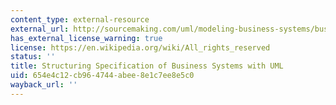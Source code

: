 ```yaml
---
content_type: external-resource
external_url: http://sourcemaking.com/uml/modeling-business-systems/business-processes-and-business-systems
has_external_license_warning: true
license: https://en.wikipedia.org/wiki/All_rights_reserved
status: ''
title: Structuring Specification of Business Systems with UML
uid: 654e4c12-cb96-4744-abee-8e1c7ee8e5c0
wayback_url: ''
---
```

